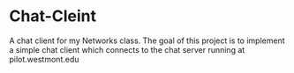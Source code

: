 # Chat-Cleint
A chat client for my Networks class. The goal of this project is to implement a simple chat client which connects to the chat server running at pilot.westmont.edu
